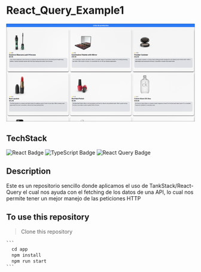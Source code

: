 # React_Query_Example1

<img src="./assets/img.png"/>

## TechStack

<div style="diplay:none">

![React Badge](https://img.shields.io/badge/React-61DAFB?logo=react&logoColor=000&style=for-the-badge)
![TypeScript Badge](https://img.shields.io/badge/TypeScript-3178C6?logo=typescript&logoColor=fff&style=for-the-badge)
![React Query Badge](https://img.shields.io/badge/React%20Query-FF4154?logo=reactquery&logoColor=fff&style=for-the-badge)

</div>

## Description
Este es un repositorio sencillo donde aplicamos el uso de TankStack/React-Query
el cual nos ayuda con el fetching de los datos de una API, lo cual nos permite
tener un mejor manejo de las peticiones HTTP

## To use this repository

> Clone this repository
````
```
  cd app
  npm install
  npm run start
```
